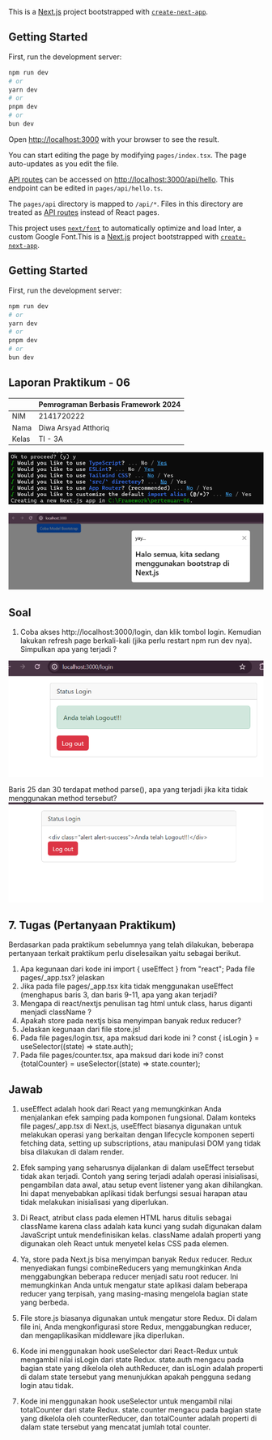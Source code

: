 This is a [Next.js](https://nextjs.org/) project bootstrapped with [`create-next-app`](https://github.com/vercel/next.js/tree/canary/packages/create-next-app).

## Getting Started

First, run the development server:

```bash
npm run dev
# or
yarn dev
# or
pnpm dev
# or
bun dev
```

Open [http://localhost:3000](http://localhost:3000) with your browser to see the result.

You can start editing the page by modifying `pages/index.tsx`. The page auto-updates as you edit the file.

[API routes](https://nextjs.org/docs/api-routes/introduction) can be accessed on [http://localhost:3000/api/hello](http://localhost:3000/api/hello). This endpoint can be edited in `pages/api/hello.ts`.

The `pages/api` directory is mapped to `/api/*`. Files in this directory are treated as [API routes](https://nextjs.org/docs/api-routes/introduction) instead of React pages.

This project uses [`next/font`](https://nextjs.org/docs/basic-features/font-optimization) to automatically optimize and load Inter, a custom Google Font.This is a [Next.js](https://nextjs.org/) project bootstrapped with [`create-next-app`](https://github.com/vercel/next.js/tree/canary/packages/create-next-app).

## Getting Started

First, run the development server:

```bash
npm run dev
# or
yarn dev
# or
pnpm dev
# or
bun dev
```

## Laporan Praktikum - 06

|       | Pemrograman Berbasis Framework 2024 |
| ----- | ----------------------------------- |
| NIM   | 2141720222                          |
| Nama  | Diwa Arsyad Atthoriq                |
| Kelas | TI - 3A                             |

![Screenshot](assets-report/01.png)

![Screenshot](assets-report/02.png)

## Soal

1. Coba akses http://localhost:3000/login, dan klik tombol login. Kemudian lakukan refresh page berkali-kali (jika perlu restart npm run dev nya). Simpulkan apa yang terjadi ?

![Screenshot](assets-report/03.png)

Baris 25 dan 30 terdapat method parse(), apa yang terjadi jika kita tidak menggunakan method tersebut?
![alt text](image.png)

## 7. Tugas (Pertanyaan Praktikum)

Berdasarkan pada praktikum sebelumnya yang telah dilakukan, beberapa pertanyaan terkait praktikum perlu diselesaikan yaitu sebagai berikut.

1. Apa kegunaan dari kode ini import { useEffect } from "react"; Pada file pages/\_app.tsx? jelaskan
2. Jika pada file pages/\_app.tsx kita tidak menggunakan useEffect (menghapus baris 3, dan baris 9-11, apa yang akan terjadi?
3. Mengapa di react/nextjs penulisan tag html untuk class, harus diganti menjadi className ?
4. Apakah store pada nextjs bisa menyimpan banyak redux reducer?
5. Jelaskan kegunaan dari file store.js!
6. Pada file pages/login.tsx, apa maksud dari kode ini ?
   const { isLogin } = useSelector((state) => state.auth);
7. Pada file pages/counter.tsx, apa maksud dari kode ini?
   const {totalCounter} = useSelector((state) => state.counter);

## Jawab

1. useEffect adalah hook dari React yang memungkinkan Anda menjalankan efek samping pada komponen fungsional. Dalam konteks file pages/\_app.tsx di Next.js, useEffect biasanya digunakan untuk melakukan operasi yang berkaitan dengan lifecycle komponen seperti fetching data, setting up subscriptions, atau manipulasi DOM yang tidak bisa dilakukan di dalam render.

2. Efek samping yang seharusnya dijalankan di dalam useEffect tersebut tidak akan terjadi. Contoh yang sering terjadi adalah operasi inisialisasi, pengambilan data awal, atau setup event listener yang akan dihilangkan. Ini dapat menyebabkan aplikasi tidak berfungsi sesuai harapan atau tidak melakukan inisialisasi yang diperlukan.

3. Di React, atribut class pada elemen HTML harus ditulis sebagai className karena class adalah kata kunci yang sudah digunakan dalam JavaScript untuk mendefinisikan kelas. className adalah properti yang digunakan oleh React untuk menyetel kelas CSS pada elemen.

4. Ya, store pada Next.js bisa menyimpan banyak Redux reducer. Redux menyediakan fungsi combineReducers yang memungkinkan Anda menggabungkan beberapa reducer menjadi satu root reducer. Ini memungkinkan Anda untuk mengatur state aplikasi dalam beberapa reducer yang terpisah, yang masing-masing mengelola bagian state yang berbeda.

5. File store.js biasanya digunakan untuk mengatur store Redux. Di dalam file ini, Anda mengkonfigurasi store Redux, menggabungkan reducer, dan mengaplikasikan middleware jika diperlukan.

6. Kode ini menggunakan hook useSelector dari React-Redux untuk mengambil nilai isLogin dari state Redux. state.auth mengacu pada bagian state yang dikelola oleh authReducer, dan isLogin adalah properti di dalam state tersebut yang menunjukkan apakah pengguna sedang login atau tidak.

7. Kode ini menggunakan hook useSelector untuk mengambil nilai totalCounter dari state Redux. state.counter mengacu pada bagian state yang dikelola oleh counterReducer, dan totalCounter adalah properti di dalam state tersebut yang mencatat jumlah total counter.
